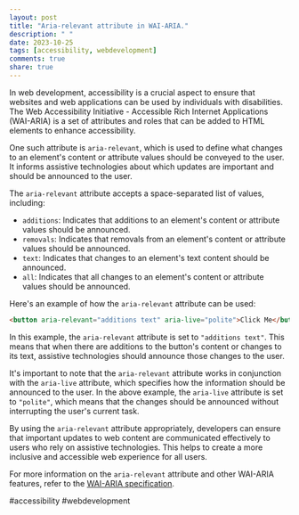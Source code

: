 ```yaml
---
layout: post
title: "Aria-relevant attribute in WAI-ARIA."
description: " "
date: 2023-10-25
tags: [accessibility, webdevelopment]
comments: true
share: true
---
```


In web development, accessibility is a crucial aspect to ensure that websites and web applications can be used by individuals with disabilities. The Web Accessibility Initiative - Accessible Rich Internet Applications (WAI-ARIA) is a set of attributes and roles that can be added to HTML elements to enhance accessibility.

One such attribute is `aria-relevant`, which is used to define what changes to an element's content or attribute values should be conveyed to the user. It informs assistive technologies about which updates are important and should be announced to the user.

The `aria-relevant` attribute accepts a space-separated list of values, including:

- `additions`: Indicates that additions to an element's content or attribute values should be announced.
- `removals`: Indicates that removals from an element's content or attribute values should be announced.
- `text`: Indicates that changes to an element's text content should be announced.
- `all`: Indicates that all changes to an element's content or attribute values should be announced.

Here's an example of how the `aria-relevant` attribute can be used:

```html
<button aria-relevant="additions text" aria-live="polite">Click Me</button>
```

In this example, the `aria-relevant` attribute is set to `"additions text"`. This means that when there are additions to the button's content or changes to its text, assistive technologies should announce those changes to the user.

It's important to note that the `aria-relevant` attribute works in conjunction with the `aria-live` attribute, which specifies how the information should be announced to the user. In the above example, the `aria-live` attribute is set to `"polite"`, which means that the changes should be announced without interrupting the user's current task.

By using the `aria-relevant` attribute appropriately, developers can ensure that important updates to web content are communicated effectively to users who rely on assistive technologies. This helps to create a more inclusive and accessible web experience for all users.

For more information on the `aria-relevant` attribute and other WAI-ARIA features, refer to the [WAI-ARIA specification](https://www.w3.org/TR/wai-aria-1.1/).

\#accessibility \#webdevelopment